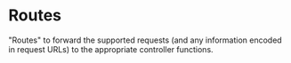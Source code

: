 # Routes

"Routes" to forward the supported requests (and any information encoded in request URLs) to the appropriate controller functions.